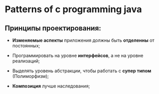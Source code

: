 # Patterns of c programming java

## Принципы проектирования: 

* **Изменяемые аспекты** приложения должны быть **отделенны** от постоянных;

* Программировать на уровне **интерфейсов**, а не на уровне реализаций;

* Выделять уровень абстракции, чтобы работать с **супер типом** (Полиморфизм);

* **Композиция** лучше наследования;
